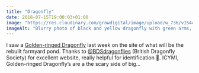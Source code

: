 ```yaml
---
title: "Dragonfly"
date: 2018-07-15T19:00:03+01:00
image: "https://res.cloudinary.com/growdigital/image/upload/w_736/v1544297158/dragonfly-42400901775.jpg"
imageAlt: "Blurry photo of black and yellow dragonfly with green arms, dry muddy background"
---
```


I saw a [Golden-ringed Dragonfly](https://british-dragonflies.org.uk/species/golden-ringed-dragonfly) last week on the site of what will be the rebuilt farmyard pond. Thanks to [@BDSdragonflies](https://twitter.com/bdsdragonflies) (British Dragonfly Society) for excellent website, really helpful for identification 🙂. ICYMI, Golden-ringed Dragonfly’s are a the scary side of big…
